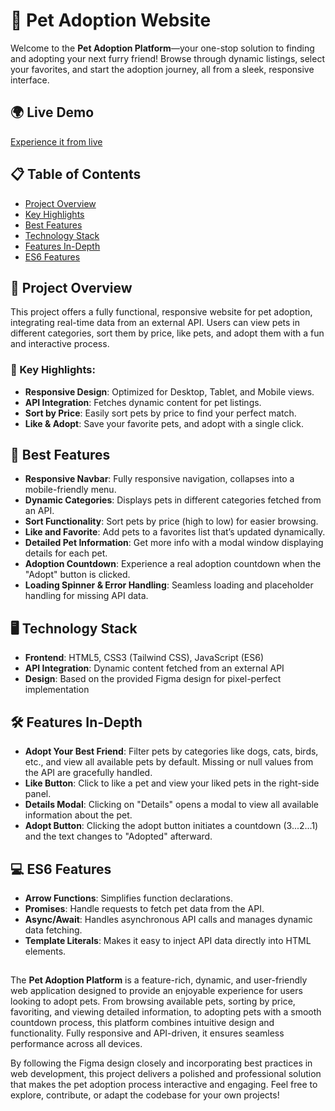 

# 🐶 Pet Adoption Website

Welcome to the **Pet Adoption Platform**—your one-stop solution to finding and adopting your next furry friend! Browse through dynamic listings, select your favorites, and start the adoption journey, all from a sleek, responsive interface.

## 🌍 Live Demo
[Experience it from live](https://abunayem119.github.io/assignment-6-nayem/)

## 📋 Table of Contents
- [Project Overview](#project-overview)
- [Key Highlights](#key-highlights)
- [Best Features](#best-features)
- [Technology Stack](#technology-stack)
- [Features In-Depth](#features-in-depth)
- [ES6 Features](#es6-features)

## 🚀 Project Overview

This project offers a fully functional, responsive website for pet adoption, integrating real-time data from an external API. Users can view pets in different categories, sort them by price, like pets, and adopt them with a fun and interactive process.

### 🧩 Key Highlights:
- **Responsive Design**: Optimized for Desktop, Tablet, and Mobile views.
- **API Integration**: Fetches dynamic content for pet listings.
- **Sort by Price**: Easily sort pets by price to find your perfect match.
- **Like & Adopt**: Save your favorite pets, and adopt with a single click.

## 🔑 Best Features

- **Responsive Navbar**: Fully responsive navigation, collapses into a mobile-friendly menu.
- **Dynamic Categories**: Displays pets in different categories fetched from an API.
- **Sort Functionality**: Sort pets by price (high to low) for easier browsing.
- **Like and Favorite**: Add pets to a favorites list that’s updated dynamically.
- **Detailed Pet Information**: Get more info with a modal window displaying details for each pet.
- **Adoption Countdown**: Experience a real adoption countdown when the "Adopt" button is clicked.
- **Loading Spinner & Error Handling**: Seamless loading and placeholder handling for missing API data.

## 🖥️ Technology Stack

- **Frontend**: HTML5, CSS3 (Tailwind CSS), JavaScript (ES6)
- **API Integration**: Dynamic content fetched from an external API
- **Design**: Based on the provided Figma design for pixel-perfect implementation


## 🛠️ Features In-Depth

- **Adopt Your Best Friend**: Filter pets by categories like dogs, cats, birds, etc., and view all available pets by default. Missing or null values from the API are gracefully handled.
- **Like Button**: Click to like a pet and view your liked pets in the right-side panel.
- **Details Modal**: Clicking on "Details" opens a modal to view all available information about the pet.
- **Adopt Button**: Clicking the adopt button initiates a countdown (3...2...1) and the text changes to "Adopted" afterward.

## 💻 ES6 Features

- **Arrow Functions**: Simplifies function declarations.
- **Promises**: Handle requests to fetch pet data from the API.
- **Async/Await**: Handles asynchronous API calls and manages dynamic data fetching.
- **Template Literals**: Makes it easy to inject API data directly into HTML elements.

##
The **Pet Adoption Platform** is a feature-rich, dynamic, and user-friendly web application designed to provide an enjoyable experience for users looking to adopt pets. From browsing available pets, sorting by price, favoriting, and viewing detailed information, to adopting pets with a smooth countdown process, this platform combines intuitive design and functionality. Fully responsive and API-driven, it ensures seamless performance across all devices.

By following the Figma design closely and incorporating best practices in web development, this project delivers a polished and professional solution that makes the pet adoption process interactive and engaging. Feel free to explore, contribute, or adapt the codebase for your own projects!

